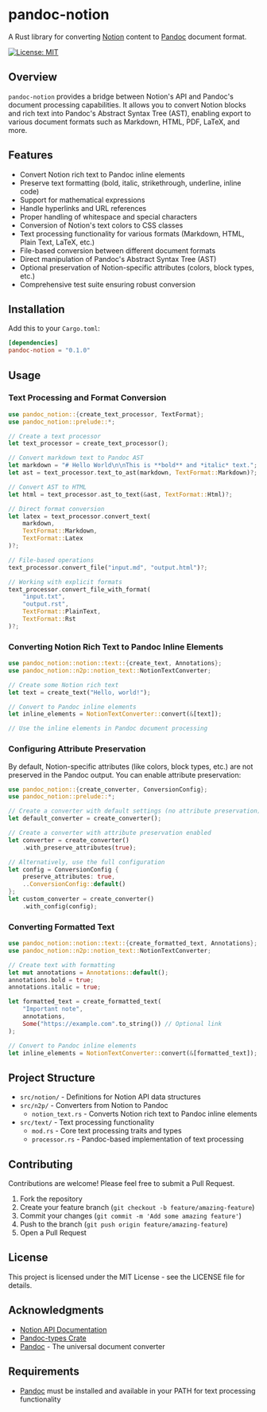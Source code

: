# pandoc-notion

A Rust library for converting [Notion](https://www.notion.so) content to [Pandoc](https://pandoc.org) document format.

[![License: MIT](https://img.shields.io/badge/License-MIT-blue.svg)](https://opensource.org/licenses/MIT)

## Overview

`pandoc-notion` provides a bridge between Notion's API and Pandoc's document processing capabilities. It allows you to convert Notion blocks and rich text into Pandoc's Abstract Syntax Tree (AST), enabling export to various document formats such as Markdown, HTML, PDF, LaTeX, and more.

## Features

- Convert Notion rich text to Pandoc inline elements
- Preserve text formatting (bold, italic, strikethrough, underline, inline code)
- Support for mathematical expressions
- Handle hyperlinks and URL references
- Proper handling of whitespace and special characters
- Conversion of Notion's text colors to CSS classes
- Text processing functionality for various formats (Markdown, HTML, Plain Text, LaTeX, etc.)
- File-based conversion between different document formats
- Direct manipulation of Pandoc's Abstract Syntax Tree (AST)
- Optional preservation of Notion-specific attributes (colors, block types, etc.)
- Comprehensive test suite ensuring robust conversion

## Installation

Add this to your `Cargo.toml`:

```toml
[dependencies]
pandoc-notion = "0.1.0"
```

## Usage

### Text Processing and Format Conversion

```rust
use pandoc_notion::{create_text_processor, TextFormat};
use pandoc_notion::prelude::*;

// Create a text processor
let text_processor = create_text_processor();

// Convert markdown text to Pandoc AST
let markdown = "# Hello World\n\nThis is **bold** and *italic* text.";
let ast = text_processor.text_to_ast(markdown, TextFormat::Markdown)?;

// Convert AST to HTML
let html = text_processor.ast_to_text(&ast, TextFormat::Html)?;

// Direct format conversion
let latex = text_processor.convert_text(
    markdown,
    TextFormat::Markdown,
    TextFormat::Latex
)?;

// File-based operations
text_processor.convert_file("input.md", "output.html")?;

// Working with explicit formats
text_processor.convert_file_with_format(
    "input.txt", 
    "output.rst", 
    TextFormat::PlainText, 
    TextFormat::Rst
)?;
```

### Converting Notion Rich Text to Pandoc Inline Elements

```rust
use pandoc_notion::notion::text::{create_text, Annotations};
use pandoc_notion::n2p::notion_text::NotionTextConverter;

// Create some Notion rich text
let text = create_text("Hello, world!");

// Convert to Pandoc inline elements
let inline_elements = NotionTextConverter::convert(&[text]);

// Use the inline elements in Pandoc document processing
```

### Configuring Attribute Preservation

By default, Notion-specific attributes (like colors, block types, etc.) are not preserved in the Pandoc output. You can enable attribute preservation:

```rust
use pandoc_notion::{create_converter, ConversionConfig};
use pandoc_notion::prelude::*;

// Create a converter with default settings (no attribute preservation)
let default_converter = create_converter();

// Create a converter with attribute preservation enabled
let converter = create_converter()
    .with_preserve_attributes(true);

// Alternatively, use the full configuration
let config = ConversionConfig {
    preserve_attributes: true,
    ..ConversionConfig::default()
};
let custom_converter = create_converter()
    .with_config(config);
```

### Converting Formatted Text

```rust
use pandoc_notion::notion::text::{create_formatted_text, Annotations};
use pandoc_notion::n2p::notion_text::NotionTextConverter;

// Create text with formatting
let mut annotations = Annotations::default();
annotations.bold = true;
annotations.italic = true;

let formatted_text = create_formatted_text(
    "Important note", 
    annotations,
    Some("https://example.com".to_string()) // Optional link
);

// Convert to Pandoc inline elements
let inline_elements = NotionTextConverter::convert(&[formatted_text]);
```

## Project Structure

- `src/notion/` - Definitions for Notion API data structures
- `src/n2p/` - Converters from Notion to Pandoc
  - `notion_text.rs` - Converts Notion rich text to Pandoc inline elements
- `src/text/` - Text processing functionality
  - `mod.rs` - Core text processing traits and types
  - `processor.rs` - Pandoc-based implementation of text processing

## Contributing

Contributions are welcome! Please feel free to submit a Pull Request.

1. Fork the repository
2. Create your feature branch (`git checkout -b feature/amazing-feature`)
3. Commit your changes (`git commit -m 'Add some amazing feature'`)
4. Push to the branch (`git push origin feature/amazing-feature`)
5. Open a Pull Request

## License

This project is licensed under the MIT License - see the LICENSE file for details.

## Acknowledgments

- [Notion API Documentation](https://developers.notion.com/)
- [Pandoc-types Crate](https://crates.io/crates/pandoc-types)
- [Pandoc](https://pandoc.org/) - The universal document converter

## Requirements

- [Pandoc](https://pandoc.org/installing.html) must be installed and available in your PATH for text processing functionality